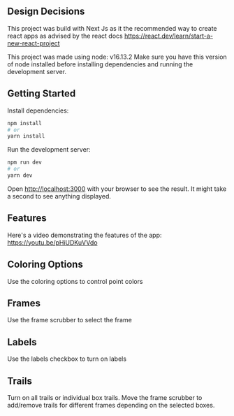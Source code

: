 ## Design Decisions

This project was build with Next Js as it the recommended way to create react apps as advised by the react docs https://react.dev/learn/start-a-new-react-project

This project was made using node: v16.13.2
Make sure you have this version of node installed before installing dependencies and running the development server.

## Getting Started

Install dependencies:

```bash
npm install
# or
yarn install
```

Run the development server:

```bash
npm run dev
# or
yarn dev

```

Open [http://localhost:3000](http://localhost:3000) with your browser to see the result. It might take a second to see anything displayed.

## Features
Here's a video demonstrating the features of the app: https://youtu.be/pHiUDKuVVdo

## Coloring Options

Use the coloring options to control point colors

## Frames

Use the frame scrubber to select the frame

## Labels

Use the labels checkbox to turn on labels

## Trails

Turn on all trails or individual box trails. Move the frame scrubber to add/remove trails for different frames depending on the selected boxes.
